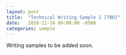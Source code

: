 ```yaml
---
layout: post
title:  "Technical Writing Sample 1 [TBD]"
date:   2018-11-16 09:00:00 -0500
categories: sample
---
```

Writing samples to be added soon.